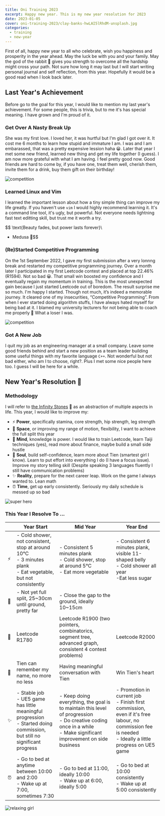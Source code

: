 ```yaml
---
title: Oni Training 2023
excerpt: Happy new year. This is my new year resolution for 2023
date: 2023-01-05
cover: oni-training-2023/clay-banks-hwLAI5lRhdM-unsplash.jpg
categories:
  - training
  - new-year
---
```

First of all, happy new year to all who celebrate, wish you happiness and prosperity in the year ahead. May the luck be with you and your family. May the god of the rabbit 🐰 gives you strength to overcome all the hardship might cross your path.
Not sure how long it may last but I will start writing personal journal and self reflection, from this year. 
Hopefully it would be a good read when I look back later.

## Last Year's Achievement
Before go to the goal for this year, I would like to mention my last year's achievement. 
For some people, this is trivia, but to me it's has special meaning. I have grown and I'm proud of it.

### Get Over A Nasty Break Up
She was my first love. I loved her, it was hurtful but I'm glad I got over it. 
It cost me 6 months to learn how stupid and immature I am. I was and I am embarassed, that was a pretty expensive lession haha 😀. 
Later that year I met some new friend, learned new thing and get my life together (I guess).
I am now more grateful with what I am having. I feel pretty good now. 
Good friends are hard to come by, if you have one, treat them well, cherish them, invite them for a drink, buy them gift on their birthday!

<img class="w-1/2 md:w-1/3 mx-auto" alt="competition" src="oni-training-2023/Heartbroken-amico.svg" />

### Learned Linux and Vim
I learned the important lesson about how a tiny simple thing can improve my life greatly. 
If you haven't use `vim` I would highly recommend learning it. It's a command line tool, it's ugly, but powerful. 
Not everyone needs lightning fast text editting skill, but trust me it worth a try.

$$
\text{Beauty fades, but power lasts forever}\\
- Medusa 🐍$$


### (Re)Started Competitive Programming
On the 1st September 2022, I gave my first submission after a very lonnng break and restarted my competitive programming journey. 
Over a month later I participated in my first Leetcode contest and placed at top 22.46% (R1594). Not so bad 😀.
That small win boosted my confidence and I eventually regain my momentum in training. 
This is the most unexpected gain because I just started Leetcode out of boredom. 
The result surprise me so much. I'm happy I started. Though not much, it’s indeed a memorable journey. 
It cleared one of my insecurities, “Competitive Programming”. 
From when I ever started doing algorithm stuffs, I have always hated myself for being bad at it. 
I blamed my university lecturers for not being able to coach me properly 🤢 What a loser I was.

<img class="w-1/2 md:w-1/3 mx-auto" alt="competition" src="oni-training-2023/Business-competition-pana.svg" />


### Got A New Job
I quit my job as an engineering manager at a small company. 
Leave some good friends behind and start a new position as a team leader building some useful things with my favorite language `C++`. 
Not wonderful but not bad either, who am I to choose, right?. Plus I met some nice people here too. I guess I will be here for a while.

## New Year's Resolution 🎉
### Methodology
I will refer to [the Infinity Stones](https://en.wikipedia.org/wiki/Infinity_Stones) 💎 as an abstraction of multiple aspects in life. This year, I would like to improve my:
- ⚡ __Power__, specifically stamina, core strength, hip strength, leg strength
- 🐾 __Space__, or improving my range of motion, flexibility, I want to achieve the full split this year
- 🧠 __Mind__, knowledge is power. I would like to train Leetcode, learn Taiji techniques (yes), read more about finance, maybe build a small side hustle
- 💖 __Soul__, build self-confidence, learn more about Tien (smartest girl I know). Learn to put effort into everything I do (I have a focus issue). Improve my story telling skill (Despite speaking 3 languages fluently I still have communication problems)
- ✨ __Reality__, prepare for the next career leap. Work on the game I always wanted to. Lean math
- ⏰ __Time__, get up early consistently. Seriously my daily schedule is messed up so bad

<img class="w-1/2 md:w-1/3 mx-auto" alt="super hero" src="oni-training-2023/Superhero-amico.svg" />

### This Year I Resolve To ...

|         | Year Start                                                                          | Mid Year                                                                                                        | Year End                                                                                                                                            |
|---------|-------------------------------------------------------------------------------------|-----------------------------------------------------------------------------------------------------------------|-----------------------------------------------------------------------------------------------------------------------------------------------------|
| ⚡   | - Cold shower, not consistent, stop at around 10°C <br />- 3 minutes plank<br />- Eat vegetable, but not consistently                | - Consistent 5 minutes plank <br />- Cold shower, stop at around 5°C<br/>- Eat more vegetable                                                 | - Consistent 6 minutes plank, visible 11-shaped belly <br />- Cold shower all year<br />-Eat less sugar                                                                                 |
| 🐾   | - Not yet full split, 25~30cm until ground, pretty far                              | - Close the gap to the ground, ideally 10~15cm                                                                  |                                                                                                                                                     |
| 🧠    | Leetcode R1780                                                                    | Leetcode R1900 (two pointers, combinatorics, segment tree, advanced graph, consistent 4 contest problems)                                                                                                 | Leetcode R2000                                                                                                                                      |
| 💖   | Tien can remember my name, no more no less                                          | Having meaningful conversation with Tien                                                                        | Win Tien's heart                                                                                                                                    |
| ✨ | - Stable job <br />- UE5 game has little meaningful progression <br />- Started doing commission, but still no significant progress | - Keep doing everything, the goal is to maintain this level of progression <br />- Do creative coding once in a while<br />- Make significant improvement on side business | - Promotion in current job <br />- Finish first commission, even if it's free labour, no commission fee is needed <br />- Ideally a little progress on UE5 game |
| ⏰    | - Go to bed at anytime between 10:00 and 2:00 <br />- Wake up at 7:00, sometimes 7:30                                                   | - Go to bed at 11:00, ideally 10:00 <br />- Wake up at 6:00, ideally 5:00                                                                                   | - Go to bed at 10:00 consistently<br />- Wake up at 5:00 consistently                                                                                                                        |
<img class="w-1/2 md:w-1/3 mx-auto" alt="relaxing girl" src="oni-training-2023/Lo-fi-concept-amico.svg" />
